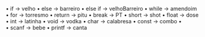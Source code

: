 •	if -> velho
•	else -> barreiro
•	else if -> velhoBarreiro
•	while -> amendoim
•	for -> torresmo
•	return -> pitu
•	break -> PT
•	short -> shot
•	float -> dose
•	int -> latinha
•	void -> vodka
•	char -> calabresa
•	const -> combo
•	
•	scanf -> bebe
•	printf -> canta
